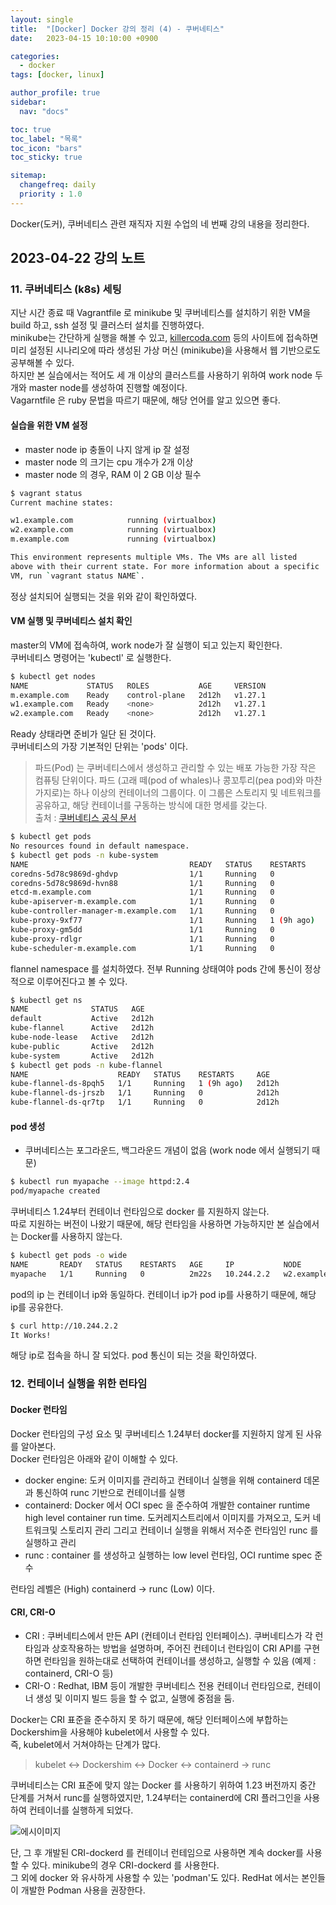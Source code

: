 ```yaml
---
layout: single
title:  "[Docker] Docker 강의 정리 (4) - 쿠버네티스"
date:   2023-04-15 10:10:00 +0900

categories:
  - docker
tags: [docker, linux]

author_profile: true
sidebar:
  nav: "docs"

toc: true
toc_label: "목록"
toc_icon: "bars"
toc_sticky: true

sitemap:
  changefreq: daily
  priority : 1.0
---
```


Docker(도커), 쿠버네티스 관련 재직자 지원 수업의 네 번째 강의 내용을 정리한다.  

## 2023-04-22 강의 노트  
### 11. 쿠버네티스 (k8s) 세팅 
지난 시간 종료 때 Vagrantfile 로 minikube 및 쿠버네티스를 설치하기 위한 VM을 build 하고, ssh 설정 및 클러스터 설치를 진행하였다.  
minikube는 간단하게 실행을 해볼 수 있고, [killercoda.com](https://killercoda.com/) 등의 사이트에 접속하면 미리 설정된 시나리오에 따라 생성된 가상 머신 (minikube)을 사용해서 웹 기반으로도 공부해볼 수 있다.  
하지만 본 실습에서는 적어도 세 개 이상의 클러스트를 사용하기 위하여 work node 두 개와 master node를 생성하여 진행할 예정이다.  
Vagarntfile 은 ruby 문법을 따르기 때문에, 해당 언어를 알고 있으면 좋다.  

#### 실습을 위한 VM 설정  
* master node ip 충돌이 나지 않게 ip 잘 설정  
* master node 의 크기는 cpu 개수가 2개 이상
* master node 의 경우, RAM 이 2 GB 이상 필수  

```bash
$ vagrant status
Current machine states:

w1.example.com            running (virtualbox)
w2.example.com            running (virtualbox)
m.example.com             running (virtualbox)

This environment represents multiple VMs. The VMs are all listed
above with their current state. For more information about a specific
VM, run `vagrant status NAME`.
```  
정상 설치되어 실행되는 것을 위와 같이 확인하였다.  

#### VM 실행 및 쿠버네티스 설치 확인  
master의 VM에 접속하여, work node가 잘 실행이 되고 있는지 확인한다.  
쿠버네티스 명령어는 'kubectl' 로 실행한다.  
```bash
$ kubectl get nodes
NAME             STATUS   ROLES           AGE     VERSION
m.example.com    Ready    control-plane   2d12h   v1.27.1
w1.example.com   Ready    <none>          2d12h   v1.27.1
w2.example.com   Ready    <none>          2d12h   v1.27.1
```  
Ready 상태라면 준비가 일단 된 것이다.  
쿠버네티스의 가장 기본적인 단위는 'pods' 이다.  

> 파드(Pod) 는 쿠버네티스에서 생성하고 관리할 수 있는 배포 가능한 가장 작은 컴퓨팅 단위이다. 파드 (고래 떼(pod of whales)나 콩꼬투리(pea pod)와 마찬가지로)는 하나 이상의 컨테이너의 그룹이다. 이 그룹은 스토리지 및 네트워크를 공유하고, 해당 컨테이너를 구동하는 방식에 대한 명세를 갖는다.  
출처 : [쿠버네티스 공식 문서](https://kubernetes.io/ko/docs/concepts/workloads/pods/)  

```bash
$ kubectl get pods
No resources found in default namespace. 
$ kubectl get pods -n kube-system
NAME                                    READY   STATUS    RESTARTS     AGE
coredns-5d78c9869d-ghdvp                1/1     Running   0            2d12h
coredns-5d78c9869d-hvn88                1/1     Running   0            2d12h
etcd-m.example.com                      1/1     Running   0            2d12h
kube-apiserver-m.example.com            1/1     Running   0            2d12h
kube-controller-manager-m.example.com   1/1     Running   0            2d12h
kube-proxy-9xf77                        1/1     Running   1 (9h ago)   2d12h
kube-proxy-gm5dd                        1/1     Running   0            2d12h
kube-proxy-rdlgr                        1/1     Running   0            2d12h
kube-scheduler-m.example.com            1/1     Running   0            2d12h
```
flannel namespace 를 설치하였다. 전부 Running 상태여야 pods 간에 통신이 정상적으로 이루어진다고 볼 수 있다.  
```bash
$ kubectl get ns
NAME              STATUS   AGE
default           Active   2d12h
kube-flannel      Active   2d12h
kube-node-lease   Active   2d12h
kube-public       Active   2d12h
kube-system       Active   2d12h
$ kubectl get pods -n kube-flannel
NAME                    READY   STATUS    RESTARTS     AGE
kube-flannel-ds-8pqh5   1/1     Running   1 (9h ago)   2d12h
kube-flannel-ds-jrszb   1/1     Running   0            2d12h
kube-flannel-ds-qr7tp   1/1     Running   0            2d12h
```

#### pod 생성 
* 쿠버네티스는 포그라운드, 백그라운드 개념이 없음 (work node 에서 실행되기 때문)  

```bash
$ kubectl run myapache --image httpd:2.4
pod/myapache created
```  
쿠버네티스 1.24부터 컨테이너 런타임으로 docker 를 지원하지 않는다.  
따로 지원하는 버전이 나왔기 때문에, 해당 런타임을 사용하면 가능하지만 본 실습에서는 Docker를 사용하지 않는다.  
```bash
$ kubectl get pods -o wide
NAME       READY   STATUS    RESTARTS   AGE     IP           NODE             NOMINATED NODE   READINESS GATES
myapache   1/1     Running   0          2m22s   10.244.2.2   w2.example.com   <none>           <none>
```  
pod의 ip 는 컨테이너 ip와 동일하다. 
컨테이너 ip가 pod ip를 사용하기 때문에, 해당 ip를 공유한다.  
```bash
$ curl http://10.244.2.2
It Works!
```  
해당 ip로 접속을 하니 잘 되었다. pod 통신이 되는 것을 확인하였다.  

### 12. 컨테이너 실행을 위한 런타임  
#### Docker 런타임  
Docker 런타임의 구성 요소 및 쿠버네티스 1.24부터 docker를 지원하지 않게 된 사유를 알아본다.  
Docker 런타임은 아래와 같이 이해할 수 있다.  
* docker engine: 도커 이미지를 관리하고 컨테이너 실행을 위해 containerd 데몬과 통신하여 runc 기반으로 컨테이너를 실행  
* containerd: Docker 에서 OCI spec 을 준수하여 개발한 container runtime high level container run time. 도커레지스트리에서 이미지를 가져오고, 도커 네트워크및 스토리지 관리 그리고 컨테이너 실행을 위해서 저수준 런타임인 runc 를 실행하고 관리 
* runc : container 를 생성하고 실행하는 low level 런타임, OCI runtime spec 준수  

런타임 레벨은 (High) containerd -> runc (Low) 이다.  

#### CRI, CRI-O
* CRI : 쿠버네티스에서 만든 API (컨테이너 런타임 인터페이스). 쿠버네티스가 각 런타임과 상호작용하는 방법을 설명하며, 주어진 컨테이너 런타임이 CRI API를 구현하면 런타임을 원하는대로 선택하여 컨테이너를 생성하고, 실행할 수 있음 (예제 : containerd, CRI-O 등)  
* CRI-O : Redhat, IBM 등이 개발한 쿠버네티스 전용 컨테이너 런타임으로, 컨테이너 생성 및 이미지 빌드 등을 할 수 없고, 실행에 중점을 둠.  
  
Docker는 CRI 표준을 준수하지 못 하기 때문에, 해당 인터페이스에 부합하는 Dockershim을 사용해야 kubelet에서 사용할 수 있다.  
즉, kubelet에서 거쳐야하는 단계가 많다.  

> kubelet ↔ Dockershim ↔ Docker ↔ containerd → runc  

쿠버네티스는 CRI 표준에 맞지 않는 Docker 를 사용하기 위하여 1.23 버전까지 중간 단계를 거쳐서 runc를 실행하였지만, 1.24부터는 containerd에 CRI 플러그인을 사용하여 컨테이너를 실행하게 되었다.  

![에시이미지](https://i.ibb.co/BPwLYBv/2023-04-22-105639.png)  

단, 그 후 개발된 CRI-dockerd 를 컨테이너 런테임으로 사용하면 계속 docker를 사용할 수 있다. minikube의 경우 CRI-dockerd 를 사용한다.  
그 외에 docker 와 유사하게 사용할 수 있는 'podman'도 있다. RedHat 에서는 본인들이 개발한 Podman 사용을 권장한다.  
